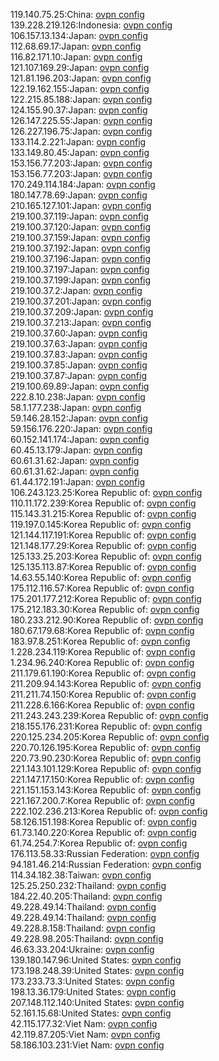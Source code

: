 119.140.75.25:China: [ovpn config](vpn/119_140_75_25.ovpn)  
139.228.219.126:Indonesia: [ovpn config](vpn/139_228_219_126.ovpn)  
106.157.13.134:Japan: [ovpn config](vpn/106_157_13_134.ovpn)  
112.68.69.17:Japan: [ovpn config](vpn/112_68_69_17.ovpn)  
116.82.171.10:Japan: [ovpn config](vpn/116_82_171_10.ovpn)  
121.107.169.29:Japan: [ovpn config](vpn/121_107_169_29.ovpn)  
121.81.196.203:Japan: [ovpn config](vpn/121_81_196_203.ovpn)  
122.19.162.155:Japan: [ovpn config](vpn/122_19_162_155.ovpn)  
122.215.85.188:Japan: [ovpn config](vpn/122_215_85_188.ovpn)  
124.155.90.37:Japan: [ovpn config](vpn/124_155_90_37.ovpn)  
126.147.225.55:Japan: [ovpn config](vpn/126_147_225_55.ovpn)  
126.227.196.75:Japan: [ovpn config](vpn/126_227_196_75.ovpn)  
133.114.2.221:Japan: [ovpn config](vpn/133_114_2_221.ovpn)  
133.149.80.45:Japan: [ovpn config](vpn/133_149_80_45.ovpn)  
153.156.77.203:Japan: [ovpn config](vpn/153_156_77_203.ovpn)  
153.156.77.203:Japan: [ovpn config](vpn/153_156_77_203.ovpn)  
170.249.114.184:Japan: [ovpn config](vpn/170_249_114_184.ovpn)  
180.147.78.69:Japan: [ovpn config](vpn/180_147_78_69.ovpn)  
210.165.127.101:Japan: [ovpn config](vpn/210_165_127_101.ovpn)  
219.100.37.119:Japan: [ovpn config](vpn/219_100_37_119.ovpn)  
219.100.37.120:Japan: [ovpn config](vpn/219_100_37_120.ovpn)  
219.100.37.159:Japan: [ovpn config](vpn/219_100_37_159.ovpn)  
219.100.37.192:Japan: [ovpn config](vpn/219_100_37_192.ovpn)  
219.100.37.196:Japan: [ovpn config](vpn/219_100_37_196.ovpn)  
219.100.37.197:Japan: [ovpn config](vpn/219_100_37_197.ovpn)  
219.100.37.199:Japan: [ovpn config](vpn/219_100_37_199.ovpn)  
219.100.37.2:Japan: [ovpn config](vpn/219_100_37_2.ovpn)  
219.100.37.201:Japan: [ovpn config](vpn/219_100_37_201.ovpn)  
219.100.37.209:Japan: [ovpn config](vpn/219_100_37_209.ovpn)  
219.100.37.213:Japan: [ovpn config](vpn/219_100_37_213.ovpn)  
219.100.37.60:Japan: [ovpn config](vpn/219_100_37_60.ovpn)  
219.100.37.63:Japan: [ovpn config](vpn/219_100_37_63.ovpn)  
219.100.37.83:Japan: [ovpn config](vpn/219_100_37_83.ovpn)  
219.100.37.85:Japan: [ovpn config](vpn/219_100_37_85.ovpn)  
219.100.37.87:Japan: [ovpn config](vpn/219_100_37_87.ovpn)  
219.100.69.89:Japan: [ovpn config](vpn/219_100_69_89.ovpn)  
222.8.10.238:Japan: [ovpn config](vpn/222_8_10_238.ovpn)  
58.1.177.238:Japan: [ovpn config](vpn/58_1_177_238.ovpn)  
59.146.28.152:Japan: [ovpn config](vpn/59_146_28_152.ovpn)  
59.156.176.220:Japan: [ovpn config](vpn/59_156_176_220.ovpn)  
60.152.141.174:Japan: [ovpn config](vpn/60_152_141_174.ovpn)  
60.45.13.179:Japan: [ovpn config](vpn/60_45_13_179.ovpn)  
60.61.31.62:Japan: [ovpn config](vpn/60_61_31_62.ovpn)  
60.61.31.62:Japan: [ovpn config](vpn/60_61_31_62.ovpn)  
61.44.172.191:Japan: [ovpn config](vpn/61_44_172_191.ovpn)  
106.243.123.25:Korea Republic of: [ovpn config](vpn/106_243_123_25.ovpn)  
110.11.172.239:Korea Republic of: [ovpn config](vpn/110_11_172_239.ovpn)  
115.143.31.215:Korea Republic of: [ovpn config](vpn/115_143_31_215.ovpn)  
119.197.0.145:Korea Republic of: [ovpn config](vpn/119_197_0_145.ovpn)  
121.144.117.191:Korea Republic of: [ovpn config](vpn/121_144_117_191.ovpn)  
121.148.177.29:Korea Republic of: [ovpn config](vpn/121_148_177_29.ovpn)  
125.133.25.203:Korea Republic of: [ovpn config](vpn/125_133_25_203.ovpn)  
125.135.113.87:Korea Republic of: [ovpn config](vpn/125_135_113_87.ovpn)  
14.63.55.140:Korea Republic of: [ovpn config](vpn/14_63_55_140.ovpn)  
175.112.116.57:Korea Republic of: [ovpn config](vpn/175_112_116_57.ovpn)  
175.201.177.212:Korea Republic of: [ovpn config](vpn/175_201_177_212.ovpn)  
175.212.183.30:Korea Republic of: [ovpn config](vpn/175_212_183_30.ovpn)  
180.233.212.90:Korea Republic of: [ovpn config](vpn/180_233_212_90.ovpn)  
180.67.179.68:Korea Republic of: [ovpn config](vpn/180_67_179_68.ovpn)  
183.97.8.251:Korea Republic of: [ovpn config](vpn/183_97_8_251.ovpn)  
1.228.234.119:Korea Republic of: [ovpn config](vpn/1_228_234_119.ovpn)  
1.234.96.240:Korea Republic of: [ovpn config](vpn/1_234_96_240.ovpn)  
211.179.61.190:Korea Republic of: [ovpn config](vpn/211_179_61_190.ovpn)  
211.209.94.143:Korea Republic of: [ovpn config](vpn/211_209_94_143.ovpn)  
211.211.74.150:Korea Republic of: [ovpn config](vpn/211_211_74_150.ovpn)  
211.228.6.166:Korea Republic of: [ovpn config](vpn/211_228_6_166.ovpn)  
211.243.243.239:Korea Republic of: [ovpn config](vpn/211_243_243_239.ovpn)  
218.155.176.231:Korea Republic of: [ovpn config](vpn/218_155_176_231.ovpn)  
220.125.234.205:Korea Republic of: [ovpn config](vpn/220_125_234_205.ovpn)  
220.70.126.195:Korea Republic of: [ovpn config](vpn/220_70_126_195.ovpn)  
220.73.90.230:Korea Republic of: [ovpn config](vpn/220_73_90_230.ovpn)  
221.143.101.129:Korea Republic of: [ovpn config](vpn/221_143_101_129.ovpn)  
221.147.17.150:Korea Republic of: [ovpn config](vpn/221_147_17_150.ovpn)  
221.151.153.143:Korea Republic of: [ovpn config](vpn/221_151_153_143.ovpn)  
221.167.200.7:Korea Republic of: [ovpn config](vpn/221_167_200_7.ovpn)  
222.102.236.213:Korea Republic of: [ovpn config](vpn/222_102_236_213.ovpn)  
58.126.151.198:Korea Republic of: [ovpn config](vpn/58_126_151_198.ovpn)  
61.73.140.220:Korea Republic of: [ovpn config](vpn/61_73_140_220.ovpn)  
61.74.254.7:Korea Republic of: [ovpn config](vpn/61_74_254_7.ovpn)  
176.113.58.33:Russian Federation: [ovpn config](vpn/176_113_58_33.ovpn)  
94.181.46.214:Russian Federation: [ovpn config](vpn/94_181_46_214.ovpn)  
114.34.182.38:Taiwan: [ovpn config](vpn/114_34_182_38.ovpn)  
125.25.250.232:Thailand: [ovpn config](vpn/125_25_250_232.ovpn)  
184.22.40.205:Thailand: [ovpn config](vpn/184_22_40_205.ovpn)  
49.228.49.14:Thailand: [ovpn config](vpn/49_228_49_14.ovpn)  
49.228.49.14:Thailand: [ovpn config](vpn/49_228_49_14.ovpn)  
49.228.8.158:Thailand: [ovpn config](vpn/49_228_8_158.ovpn)  
49.228.98.205:Thailand: [ovpn config](vpn/49_228_98_205.ovpn)  
46.63.33.204:Ukraine: [ovpn config](vpn/46_63_33_204.ovpn)  
139.180.147.96:United States: [ovpn config](vpn/139_180_147_96.ovpn)  
173.198.248.39:United States: [ovpn config](vpn/173_198_248_39.ovpn)  
173.233.73.3:United States: [ovpn config](vpn/173_233_73_3.ovpn)  
198.13.36.179:United States: [ovpn config](vpn/198_13_36_179.ovpn)  
207.148.112.140:United States: [ovpn config](vpn/207_148_112_140.ovpn)  
52.161.15.68:United States: [ovpn config](vpn/52_161_15_68.ovpn)  
42.115.177.32:Viet Nam: [ovpn config](vpn/42_115_177_32.ovpn)  
42.119.87.205:Viet Nam: [ovpn config](vpn/42_119_87_205.ovpn)  
58.186.103.231:Viet Nam: [ovpn config](vpn/58_186_103_231.ovpn)  
